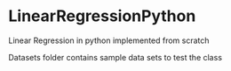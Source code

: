 # LinearRegressionPython
Linear Regression in python implemented from scratch

Datasets folder contains sample data sets to test the class
